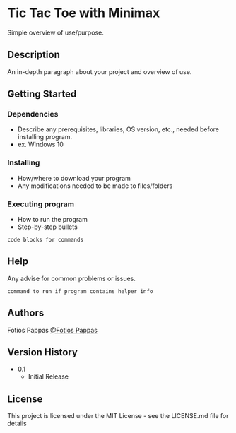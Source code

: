 # Tic Tac Toe with Minimax

Simple overview of use/purpose.

## Description

An in-depth paragraph about your project and overview of use.

## Getting Started

### Dependencies

* Describe any prerequisites, libraries, OS version, etc., needed before installing program.
* ex. Windows 10

### Installing

* How/where to download your program
* Any modifications needed to be made to files/folders

### Executing program

* How to run the program
* Step-by-step bullets
```
code blocks for commands
```

## Help

Any advise for common problems or issues.
```
command to run if program contains helper info
```

## Authors

Fotios Pappas
[@Fotios Pappas](https://www.linkedin.com/in/fotios-pappas/)


## Version History

* 0.1
    * Initial Release

## License

This project is licensed under the MIT License - see the LICENSE.md file for details
